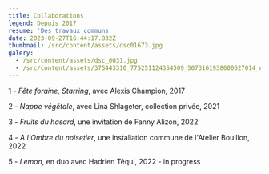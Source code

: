 ```yaml
---
title: Collaborations
legend: Depuis 2017
resume: 'Des travaux communs '
date: 2023-09-27T16:44:17.832Z
thumbnail: /src/content/assets/dsc01673.jpg
galery:
  - /src/content/assets/dsc_0031.jpg
  - /src/content/assets/375443310_775251124354509_5073161938600627014_n.jpg
---
```


1﻿ - _Fête foraine, Starring_, avec Alexis Champion, 2017

2 - _Nappe végétale_, avec Lina Shlageter, collection privée, 2021

3﻿ - _Fruits du hasard_, une invitation de Fanny Alizon, 2022

4﻿ - _A l'Ombre du noisetier_, une installation commune de l'Atelier Bouillon, 2022

5﻿ - _Lemon_, en duo avec Hadrien Téqui, 2022 - in progress
